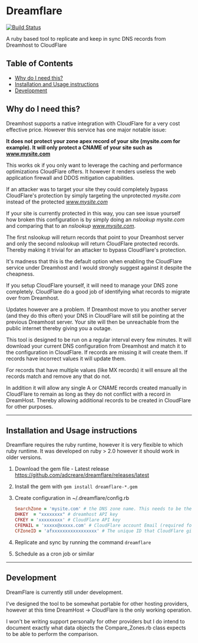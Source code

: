 # Dreamflare
[![Build Status](https://travis-ci.org/adcreare/dreamflare.svg?branch=master)](https://travis-ci.org/adcreare/dreamflare)

A ruby based tool to replicate and keep in sync DNS records from Dreamhost to CloudFlare

## Table of Contents

* [Why do I need this?](#why-do-i-need-this?)
* [Installation and Usage instructions](#installation-and-usage-instructions)
* [Development](#development)

## Why do I need this?
Dreamhost supports a native integration with CloudFlare for a very cost effective price. However this service has one major notable issue:

**It does not protect your zone apex record of your site  (mysite.com for example). It will only protect a CNAME of your site such as www.mysite.com**

This works ok if you only want to leverage the caching and performance optimizations CloudFlare offers.
It however it renders useless the web application firewall and DDOS mitigation capabilities.

If an attacker was to target your site they could completely bypass CloudFlare's protection by simply targeting the unprotected *mysite.com* instead of the protected *www.mysite.com*

If your site is currently protected in this way, you can see issue yourself how broken this configuration is by simply doing an *nslookup mysite.com* and comparing that to an *nslookup www.mysite.com*.

The first nslookup will return records that point to your Dreamhost server and only the second nslookup will return CloudFlare protected records. Thereby making it trivial for an attacker to bypass CloudFlare's protection.

It's madness that this is the default option when enabling the CloudFlare service under Dreamhost and I would strongly suggest against it despite the cheapness.

If you setup CloudFlare yourself, it will need to manage your DNS zone completely. CloudFlare do a good job of identifying what records to migrate over from Dreamhost.

Updates however are a problem. If Dreamhost move to you another server (and they do this often) your DNS in CloudFlare will still be pointing at the previous Dreamhost server. Your site will then be unreachable from the public internet thereby giving you a outage.

This tool is designed to be run on a regular interval every few minutes. It will download your current DNS configuration from Dreamhost and match it to the configuration in CloudFlare. If records are missing it will create them. If records have incorrect values it will update them.

For records that have multiple values (like MX records) it will ensure all the records match and remove any that do not.

In addition it will allow any single A or CNAME records created manually in CloudFlare to remain as long as they do not conflict with a record in DreamHost. Thereby allowing additional records to be created in CloudFlare for other purposes.

---

## Installation and Usage instructions

Dreamflare requires the ruby runtime, however it is very flexible to which ruby runtime. It was developed on ruby > 2.0 however it should work in older versions.

1. Download the gem file - Latest release https://github.com/adcreare/dreamflare/releases/latest

2. Install the gem with ```gem install dreamflare-*.gem```

3. Create configuration in ~/.dreamflare/config.rb
    ```ruby
    SearchZone = 'mysite.com' # the DNS zone name. This needs to be the apex record. no www.mysite.com etc
    DHKEY  = "xxxxxxxx" # dreamhost API key
    CFKEY = 'xxxxxxxxx' # CloudFlare API key
    CFEMAIL = 'xxxxx@xxxxx.com' # CloudFlare account Email (required for API access)
    CFZoneID = 'afxxxxxxxxxxxxxxxxx' # The unique ID that CloudFlare gives your zone
    ```

4. Replicate and sync by running the command ```dreamflare```

5. Schedule as a cron job or similar

---

## Development

DreamFlare is currently still under development.

I've designed the tool to be somewhat portable for other hosting providers, however at this time DreamHost -> CloudFlare is the only working operation.

 I won't be writing support personally for other providers but I do intend to document exactly what data objects the Compare_Zones.rb class expects to be able to perform the comparison.
